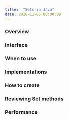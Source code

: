 ```yaml
---
title:  "Sets in Java"
date: 2018-11-05 00:00:00
---
```


### <a href="#overview" name="overview"><i class="fa fa-link anchor" aria-hidden="true"></i></a> Overview

### <a href="#interface" name="interface"><i class="fa fa-link anchor" aria-hidden="true"></i></a> Interface

### <a href="#when_to_use" name="when_to_use"><i class="fa fa-link anchor" aria-hidden="true"></i></a> When to use

### <a href="#implementations" name="implementations"><i class="fa fa-link anchor" aria-hidden="true"></i></a> Implementations

### <a href="#how-to-create" name="how-to-create"><i class="fa fa-link anchor" aria-hidden="true"></i></a> How to create

### <a href="#set-methods" name="set-methods"><i class="fa fa-link anchor" aria-hidden="true"></i></a> Reviewing Set methods

### <a href="#performance" name="performance"><i class="fa fa-link anchor" aria-hidden="true"></i></a> Performance
